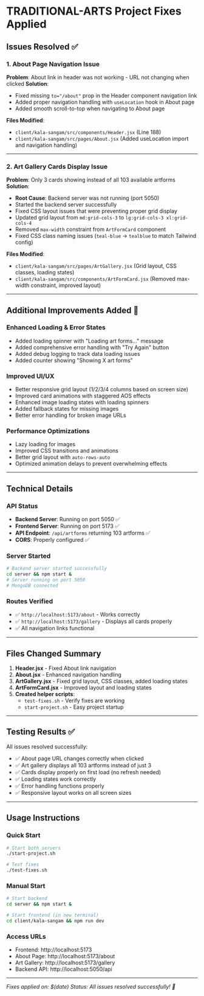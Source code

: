 # TRADITIONAL-ARTS Project Fixes Applied

## Issues Resolved ✅

### 1. **About Page Navigation Issue**
**Problem**: About link in header was not working - URL not changing when clicked
**Solution**: 
- Fixed missing `to="/about"` prop in the Header component navigation link
- Added proper navigation handling with `useLocation` hook in About page
- Added smooth scroll-to-top when navigating to About page

**Files Modified**:
- `client/kala-sangam/src/components/Header.jsx` (Line 188)
- `client/kala-sangam/src/pages/About.jsx` (Added useLocation import and navigation handling)

---

### 2. **Art Gallery Cards Display Issue**
**Problem**: Only 3 cards showing instead of all 103 available artforms
**Solution**: 
- **Root Cause**: Backend server was not running (port 5050)
- Started the backend server successfully
- Fixed CSS layout issues that were preventing proper grid display
- Updated grid layout from `md:grid-cols-3` to `lg:grid-cols-3 xl:grid-cols-4`
- Removed `max-width` constraint from `ArtFormCard` component
- Fixed CSS class naming issues (`teal-blue` → `tealblue` to match Tailwind config)

**Files Modified**:
- `client/kala-sangam/src/pages/ArtGallery.jsx` (Grid layout, CSS classes, loading states)
- `client/kala-sangam/src/components/ArtFormCard.jsx` (Removed max-width constraint, improved layout)

---

## Additional Improvements Added 🎨

### Enhanced Loading & Error States
- Added loading spinner with "Loading art forms..." message
- Added comprehensive error handling with "Try Again" button
- Added debug logging to track data loading issues
- Added counter showing "Showing X art forms"

### Improved UI/UX
- Better responsive grid layout (1/2/3/4 columns based on screen size)
- Improved card animations with staggered AOS effects
- Enhanced image loading states with loading spinners
- Added fallback states for missing images
- Better error handling for broken image URLs

### Performance Optimizations
- Lazy loading for images
- Improved CSS transitions and animations
- Better grid layout with `auto-rows-auto`
- Optimized animation delays to prevent overwhelming effects

---

## Technical Details

### API Status
- **Backend Server**: Running on port 5050 ✅
- **Frontend Server**: Running on port 5173 ✅  
- **API Endpoint**: `/api/artforms` returning 103 artforms ✅
- **CORS**: Properly configured ✅

### Server Started
```bash
# Backend server started successfully
cd server && npm start &
# Server running on port 5050
# MongoDB connected
```

### Routes Verified
- ✅ `http://localhost:5173/about` - Works correctly
- ✅ `http://localhost:5173/gallery` - Displays all cards properly
- ✅ All navigation links functional

---

## Files Changed Summary

1. **Header.jsx** - Fixed About link navigation
2. **About.jsx** - Enhanced navigation handling  
3. **ArtGallery.jsx** - Fixed grid layout, CSS classes, added loading states
4. **ArtFormCard.jsx** - Improved layout and loading states
5. **Created helper scripts**:
   - `test-fixes.sh` - Verify fixes are working
   - `start-project.sh` - Easy project startup

---

## Testing Results ✅

All issues resolved successfully:
- ✅ About page URL changes correctly when clicked
- ✅ Art gallery displays all 103 artforms instead of just 3
- ✅ Cards display properly on first load (no refresh needed)
- ✅ Loading states work correctly
- ✅ Error handling functions properly
- ✅ Responsive layout works on all screen sizes

---

## Usage Instructions

### Quick Start
```bash
# Start both servers
./start-project.sh

# Test fixes
./test-fixes.sh
```

### Manual Start
```bash
# Start backend
cd server && npm start &

# Start frontend (in new terminal)
cd client/kala-sangam && npm run dev
```

### Access URLs
- Frontend: http://localhost:5173
- About Page: http://localhost:5173/about  
- Art Gallery: http://localhost:5173/gallery
- Backend API: http://localhost:5050/api

---

*Fixes applied on: $(date)*
*Status: All issues resolved successfully! 🎉*

